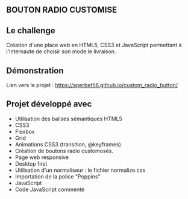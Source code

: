## BOUTON RADIO CUSTOMISE

## Le challenge

Création d'une place web en HTML5, CSS3 et JavaScript permettant à l'internaute de choisir son mode le livraison.

## Démonstration

Lien vers le projet : https://aperbet56.github.io/custom_radio_button/

## Projet développé avec

- Utilisation des balises sémantiques HTML5
- CSS3
- Flexbox
- Grid
- Animations CSS3 (transition, @keyframes)
- Création de boutons radio customosés.
- Page web responsive
- Desktop first
- Utilisation d'un normaliseur : le fichier normalize.css
- Importation de la police "Poppins"
- JavaScript
- Code JavaScript commenté
